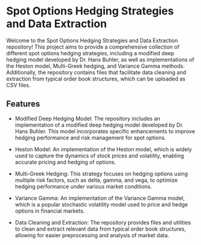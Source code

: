 # Spot Options Hedging Strategies and Data Extraction


Welcome to the Spot Options Hedging Strategies and Data Extraction repository! This project aims to provide a comprehensive collection of different spot options hedging strategies, including a modified deep hedging model developed by Dr. Hans Buhler, as well as implementations of the Heston model, Multi-Greek hedging, and Variance Gamma methods. Additionally, the repository contains files that facilitate data cleaning and extraction from typical order book structures, which can be uploaded as CSV files.

## Features
- Modified Deep Hedging Model: The repository includes an implementation of a modified deep hedging model developed by Dr. Hans Buhler. This model incorporates specific enhancements to improve hedging performance and risk management for spot options.

- Heston Model: An implementation of the Heston model, which is widely used to capture the dynamics of stock prices and volatility, enabling accurate pricing and hedging of options.

- Multi-Greek Hedging: This strategy focuses on hedging options using multiple risk factors, such as delta, gamma, and vega, to optimize hedging performance under various market conditions.

- Variance Gamma: An implementation of the Variance Gamma model, which is a popular stochastic volatility model used to price and hedge options in financial markets.
- Data Cleaning and Extraction: The repository provides files and utilities to clean and extract relevant data from typical order book structures, allowing for easier preprocessing and analysis of market data.
